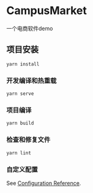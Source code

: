 # CampusMarket
一个电商软件demo

## 项目安装
```
yarn install
```

### 开发编译和热重载
```
yarn serve
```

### 项目编译
```
yarn build
```

### 检查和修复文件
```
yarn lint
```

### 自定义配置
See [Configuration Reference](https://cli.vuejs.org/config/).



